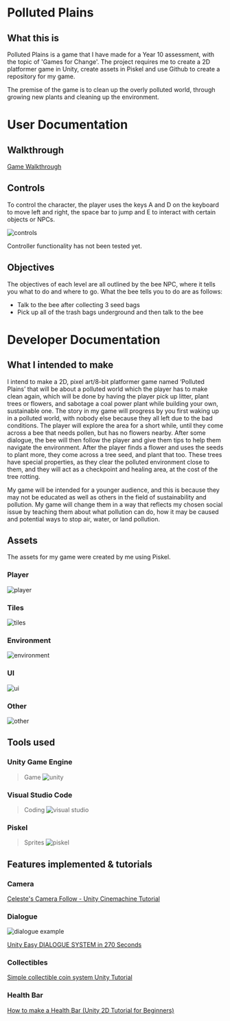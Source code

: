 # Polluted Plains

## What this is
Polluted Plains is a game that I have made for a Year 10 assessment, with the topic of 'Games for Change'. The project requires me to create a 2D platformer game in Unity, create assets in Piskel and use Github to create a repository for my game.

The premise of the game is to clean up the overly polluted world, through growing new plants and cleaning up the environment. 

# User Documentation
## Walkthrough
[Game Walkthrough](https://github.com/user-attachments/assets/0547a83c-b08f-4b42-8889-65ea3edf09e5)

## Controls
To control the character, the player uses the keys A and D on the keyboard to move left and right, the space bar to jump and E to interact with certain objects or NPCs.

![controls](https://github.com/user-attachments/assets/0d6de855-94b7-4859-8743-629c8253a40b)

Controller functionality has not been tested yet.

## Objectives
The objectives of each level are all outlined by the bee NPC, where it tells you what to do and where to go.
What the bee tells you to do are as follows:
- Talk to the bee after collecting 3 seed bags
- Pick up all of the trash bags underground and then talk to the bee

# Developer Documentation
## What I intended to make
I intend to make a 2D, pixel art/8-bit platformer game named ‘Polluted Plains’ that will be about a polluted world which the player has to make clean again, which will be done by having the player pick up litter, plant trees or flowers, and sabotage a coal power plant while building your own, sustainable one. The story in my game will progress by you first waking up in a polluted world, with nobody else because they all left due to the bad conditions. The player will explore the area for a short while, until they come across a bee that needs pollen, but has no flowers nearby. After some dialogue, the bee will then follow the player and give them tips to help them navigate the environment. After the player finds a flower and uses the seeds to plant more, they come across a tree seed, and plant that too. These trees have special properties, as they clear the polluted environment close to them, and they will act as a checkpoint and healing area, at the cost of the tree rotting.  

My game will be intended for a younger audience, and this is because they may not be educated as well as others in the field of sustainability and pollution. My game will change them in a way that reflects my chosen social issue by teaching them about what pollution can do, how it may be caused and potential ways to stop air, water, or land pollution.

## Assets
The assets for my game were created by me using Piskel.
### Player
![player](https://github.com/user-attachments/assets/ce500836-fe34-42a3-a441-8b851c074fc5)

### Tiles
![tiles](https://github.com/user-attachments/assets/52c98b49-c415-4668-8be3-34ce04d77049)

### Environment
![environment](https://github.com/user-attachments/assets/044f2621-def7-4e31-82a2-842cd9f70025)

### UI
![ui](https://github.com/user-attachments/assets/3b540c08-c49b-426f-9bd9-252e1f133ca3)

### Other
![other](https://github.com/user-attachments/assets/0c34913c-d926-466f-9126-1c7f7014e6d0)

## Tools used
### Unity Game Engine
>Game
![unity](https://github.com/user-attachments/assets/9c524320-d27f-47a8-9de8-5e4b224c5ed5)

### Visual Studio Code
>Coding
![visual studio](https://github.com/user-attachments/assets/e6c6f364-cf83-468b-b662-83ddde0f101f)

### Piskel
>Sprites
![piskel](https://github.com/user-attachments/assets/af329ac3-f616-4d35-b492-6eadebcf267f)

## Features implemented & tutorials
### Camera
[Celeste's Camera Follow - Unity Cinemachine Tutorial](https://www.youtube.com/watch?v=yaQlRvHgIvE&t=1s)

### Dialogue
![dialogue example](https://github.com/user-attachments/assets/ed4b74db-d57b-4ac6-988b-42a6d272165e)

[Unity Easy DIALOGUE SYSTEM in 270 Seconds](https://www.youtube.com/watch?v=DOP_G5bsySA/)

### Collectibles
[Simple collectible coin system Unity Tutorial](https://www.youtube.com/watch?v=5GWRPwuWtsQ&t=553s)

### Health Bar
[How to make a Health Bar (Unity 2D Tutorial for Beginners)](https://www.youtube.com/watch?v=Gtw7VyuMdDc&t=1s)
